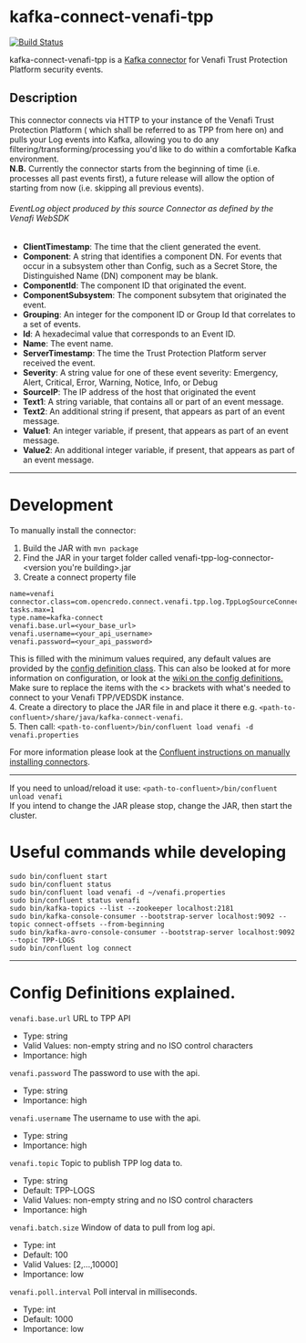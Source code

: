 # kafka-connect-venafi-tpp
[![Build Status](https://travis-ci.com/opencredo/kafka-connect-venafi-tpp.svg?token=9Xb3AhGzVsnLVT8gQNzo&branch=master)](https://travis-ci.com/opencredo/kafka-connect-venafi-tpp)

kafka-connect-venafi-tpp is a [Kafka connector](http://kafka.apache.org/documentation.html#connect) for Venafi Trust Protection Platform security events.


Description
---
This connector connects via HTTP to your instance of the Venafi Trust Protection Platform ( which shall be referred to as TPP from here on) and pulls your Log events into Kafka, allowing you to do any filtering/transforming/processing you'd like to do within a comfortable Kafka environment.  
 **N.B.** Currently the connector starts from the beginning of time (i.e. processes all past events first), a future release will allow the option of starting from now (i.e. skipping all previous events).

###### EventLog object produced by this source Connector as defined by the Venafi WebSDK
* **ClientTimestamp**: The time that the client generated the event.
* **Component**: A string that identifies a component DN. For events that occur in a subsystem other than Config, such as a Secret Store, the Distinguished Name (DN) component may be blank.
* **ComponentId**: The component ID that originated the event.
* **ComponentSubsystem**: The component subsytem that originated the event.
* **Grouping**: An integer for the component ID or Group Id that correlates to a set of events.
* **Id**: A hexadecimal value that corresponds to an Event ID.
* **Name**: The event name.
* **ServerTimestamp**: The time the Trust Protection Platform server received the event.
* **Severity**: A string value for one of these event severity: Emergency, Alert, Critical, Error, Warning, Notice, Info, or Debug
* **SourceIP**: The IP address of the host that originated the event
* **Text1**: A string variable, that contains all or part of an event message.
* **Text2**: An additional string if present, that appears as part of an event message.
* **Value1**: An integer variable, if present, that appears as part of an event message.
* **Value2**: An additional integer variable, if present, that appears as part of an event message.

---

# Development
To manually install the connector:
1. Build the JAR with `mvn package`
2. Find the JAR in your target folder called venafi-tpp-log-connector-<version you're building>.jar
3. Create a connect property file 
```
name=venafi
connector.class=com.opencredo.connect.venafi.tpp.log.TppLogSourceConnector
tasks.max=1
type.name=kafka-connect
venafi.base.url=<your_base_url>
venafi.username=<your_api_username>
venafi.password=<your_api_password>
```
This is filled with the minimum values required, any default values are provided by the [config definition class](./src/main/java/com/opencredo/connect/venafi/tpp/log/TppLogSourceConfig.java). 
This can also be looked at for more information on configuration, or look at the [wiki on the config definitions.](https://github.com/opencredo/kafka-connect-venafi-tpp/wiki/Config-Definitions-explained.)
Make sure to replace the items with the <> brackets with what's needed to connect to your Venafi TPP/VEDSDK instance.   
4. Create a directory to place the JAR file in and place it there e.g. `<path-to-confluent>/share/java/kafka-connect-venafi`.  
5. Then call: `<path-to-confluent>/bin/confluent load venafi -d venafi.properties`  

For more information please look at the [Confluent instructions on manually installing connectors](https://docs.confluent.io/current/connect/managing/install.html#connect-install-connectors).

---
If you need to unload/reload it use: `<path-to-confluent>/bin/confluent unload venafi`  
If you intend to change the JAR please stop, change the JAR, then start the cluster.  

# Useful commands while developing
```
sudo bin/confluent start  
sudo bin/confluent status
sudo bin/confluent load venafi -d ~/venafi.properties
sudo bin/confluent status venafi
sudo bin/kafka-topics --list --zookeeper localhost:2181
sudo bin/kafka-console-consumer --bootstrap-server localhost:9092 --topic connect-offsets --from-beginning
sudo bin/kafka-avro-console-consumer --bootstrap-server localhost:9092 --topic TPP-LOGS
sudo bin/confluent log connect
``` 
---

# Config Definitions explained.

``venafi.base.url``
  URL to TPP API

  * Type: string
  * Valid Values: non-empty string and no ISO control characters
  * Importance: high

``venafi.password``
  The password to use with the api.

  * Type: string
  * Importance: high

``venafi.username``
  The username to use with the api.

  * Type: string
  * Importance: high

``venafi.topic``
  Topic to publish TPP log data to.

  * Type: string
  * Default: TPP-LOGS
  * Valid Values: non-empty string and no ISO control characters
  * Importance: high

``venafi.batch.size``
  Window of data to pull from log api.

  * Type: int
  * Default: 100
  * Valid Values: [2,...,10000]
  * Importance: low

``venafi.poll.interval``
  Poll interval in milliseconds.

  * Type: int
  * Default: 1000
  * Importance: low





